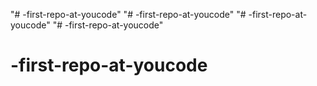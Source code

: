 "# -first-repo-at-youcode" 
"# -first-repo-at-youcode" 
"# -first-repo-at-youcode" 
"# -first-repo-at-youcode" 
# -first-repo-at-youcode
